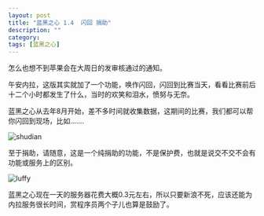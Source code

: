 ```yaml
---
layout: post
title: "蓝黑之心 1.4  闪回 捐助"
description: ""
category: 
tags: [蓝黑之心]
---
```


怎么也想不到苹果会在大周日的发审核通过的通知。

午安内拉，这版其实就加了一个功能，唤作闪回，闪回到比赛当天，看看比赛前后十二个小时都发生了什么，当时的欢笑和泪水，愤努与无奈。

蓝黑之心从去年8月开始，差不多时间就收集数据，这期间的比赛，我们都可以帮你闪回到现场，比如…….

![shudian](http://interbbs.b0.upaiyun.com/nera/shanhui1.png)

至于捐助，请随意，这是一个纯捐助的功能，不是保护费，也就是说交不交不会有功能或服务上的区别。

![luffy](http://interbbs.b0.upaiyun.com/nera/luffy.png)

蓝黑之心现在一天的服务器花费大概0.3元左右，所以只要新浪不死，应该还能为内拉服务很长时间，赏程序员两个子儿也算是鼓励了。